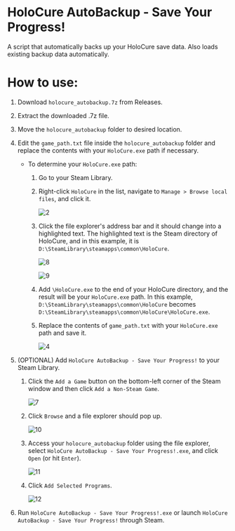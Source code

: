 # HoloCure AutoBackup - Save Your Progress!
A script that automatically backs up your HoloCure save data. Also loads existing backup data automatically.

# How to use:
1. Download ```holocure_autobackup.7z``` from Releases.
2. Extract the downloaded .7z file.
3. Move the ```holocure_autobackup``` folder to desired location.
4. Edit the ```game_path.txt``` file inside the ```holocure_autobackup``` folder and replace the contents with your ```HoloCure.exe``` path if necessary.
    - To determine your ```HoloCure.exe``` path:
        1. Go to your Steam Library.
        2. Right-click ```HoloCure``` in the list, navigate to ```Manage > Browse local files```, and click it.

           ![2](https://github.com/idrdrayku/HoloCure-AutoBackup/assets/143723408/5ad19b25-bb09-4a97-9c05-7db0944327c9)

        3. Click the file explorer's address bar and it should change into a highlighted text. The highlighted text is the Steam directory of HoloCure, and in this example, it is ```D:\SteamLibrary\steamapps\common\HoloCure```.
           
           ![8](https://github.com/idrdrayku/HoloCure-AutoBackup/assets/143723408/9d2f53f8-f0c3-4148-a49b-02e0ecc281e6)

           ![9](https://github.com/idrdrayku/HoloCure-AutoBackup/assets/143723408/acdb149d-22e2-4932-b716-12704b2b1562)

        4. Add ```\HoloCure.exe``` to the end of your HoloCure directory, and the result will be your ```HoloCure.exe``` path. In this example, ```D:\SteamLibrary\steamapps\common\HoloCure``` becomes ```D:\SteamLibrary\steamapps\common\HoloCure\HoloCure.exe```.
        5. Replace the contents of ```game_path.txt``` with your ```HoloCure.exe``` path and save it.

           ![4](https://github.com/idrdrayku/HoloCure-AutoBackup/assets/143723408/d3e66612-7523-4348-87c5-05d5e73fcc90)

5. (OPTIONAL) Add ```HoloCure AutoBackup - Save Your Progress!``` to your Steam Library.
    1. Click the ```Add a Game``` button on the bottom-left corner of the Steam window and then click ```Add a Non-Steam Game```.

       ![7](https://github.com/idrdrayku/HoloCure-AutoBackup/assets/143723408/4c8d977d-c3c3-49be-a6c3-92cbc17eb933)

    2. Click ```Browse``` and a file explorer should pop up.

       ![10](https://github.com/idrdrayku/HoloCure-AutoBackup/assets/143723408/158beb05-c25f-45fa-8fa4-7febe5c2c86d)

    3. Access your ```holocure_autobackup``` folder using the file explorer, select ```HoloCure AutoBackup - Save Your Progress!.exe```, and click ```Open``` (or hit ```Enter```).

       ![11](https://github.com/idrdrayku/HoloCure-AutoBackup/assets/143723408/e078b537-df93-46ed-b47c-5a38c0be5020)

    4. Click ```Add Selected Programs```.

       ![12](https://github.com/idrdrayku/HoloCure-AutoBackup/assets/143723408/4d95b89f-f955-45b4-a44b-d6501d643c9f)

6. Run ```HoloCure AutoBackup - Save Your Progress!.exe``` or launch ```HoloCure AutoBackup - Save Your Progress!``` through Steam.
